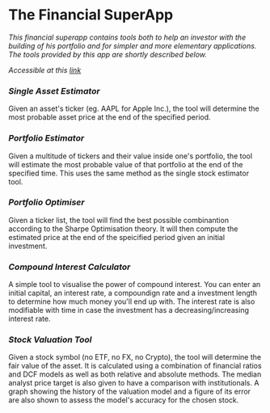 <!-- # financial-superapp
A Python program that can predict the value of assets and portfolios (containing anything from Yahoo Finance). It can also optimise a portfolio given the assets to include. -->

# The Financial SuperApp

_This financial superapp contains tools both to help an investor with the building of his portfolio and for simpler and more elementary applications. The tools provided by this app are shortly described below._

_Accessible at this [link]_

### _Single Asset Estimator_
Given an asset's ticker (eg. AAPL for Apple Inc.), the tool will determine the most probable asset price at the end of the specified period.
### _Portfolio Estimator_
Given a multitude of tickers and their value inside one's portfolio, the tool will estimate the most probable value of that portfolio at the end of the specified time. This uses the same method as the single stock estimator tool.
### _Portfolio Optimiser_ 
Given a ticker list, the tool will find the best possible combinantion according to the Sharpe Optimisation theory. It will then compute the estimated price at the end of the speicified period given an initial investment.
### _Compound Interest Calculator_
A simple tool to visualise the power of compound interest. You can enter an initial capital, an interest rate, a compoundign rate and a investment length to determine how much money you'll end up with. The interest rate is also modifiable with time in case the investment has a decreasing/increasing interest rate.
### _Stock Valuation Tool_
Given a stock symbol (no ETF, no FX, no Crypto), the tool will determine the fair value of the asset. It is calculated using a combination of financial ratios and DCF models as well as both relative and absolute methods. The median analyst price target is also given to have a comparison with institutionals. A graph showing the history of the valuation model and a figure of its error are also shown to assess the model's accuracy for the chosen stock.

[link]: https://0xvict0r-financial-superapp-00--home-sy75xw.streamlitapp.com/